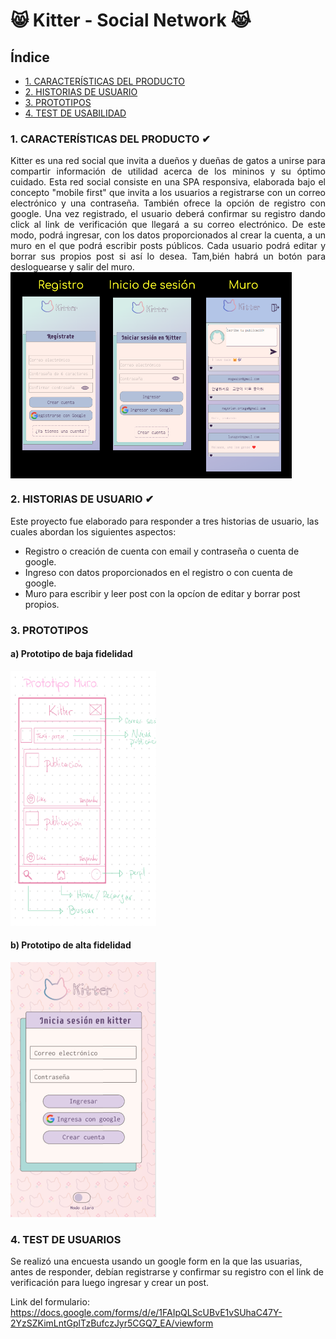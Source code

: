 # 😸 Kitter - Social Network 😹


## Índice

* [1. CARACTERÍSTICAS DEL PRODUCTO](#1-definición-del-producto)
* [2. HISTORIAS DE USUARIO](#2-historias-de-usuarios)
* [3. PROTOTIPOS](#3-prototipos)
* [4. TEST DE USABILIDAD](#4-test-de-usabilidad)



 ### 1. CARACTERÍSTICAS DEL PRODUCTO ✔
 
 <div align="justify">
 Kitter es una red social que invita a dueños y dueñas de gatos a unirse para compartir información de utilidad acerca de los mininos y su óptimo cuidado. Esta red social consiste en una SPA responsiva, elaborada bajo el concepto "mobile first" que invita a los usuarios a registrarse con un correo electrónico y una contraseña. También ofrece la opción de registro con google. Una vez registrado, el usuario deberá confirmar su registro dando click al link de verificación que llegará a su correo electrónico. De este modo, podrá ingresar, con los datos proporcionados al crear la cuenta, a un muro en el que podrá escribir posts públicos.
Cada usuario podrá editar y borrar sus propios post si así lo desea. Tam,bién habrá un botón para desloguearse y salir del muro.
 </div>

<img src="src/assets/img/vista1.png" align="center" width="450" height="330" > 


          


### 2. HISTORIAS DE USUARIO ✔

Este proyecto fue elaborado para responder a tres historias de usuario, las cuales abordan los siguientes aspectos:

- Registro o creación de cuenta con email y contraseña o cuenta de google.
- Ingreso con datos proporcionados en el registro o con cuenta de google.
- Muro para escribir y leer post con la opcíon de editar y borrar post propios.




### 3. PROTOTIPOS

#### a) Prototipo de baja fidelidad
<img src="src/assets/img/PrototypeLD.png" width="233" height="408" > 



#### b) Prototipo de alta fidelidad
<img src="src/assets/img/PrototypeHD.png"> 



### 4. TEST DE USUARIOS

Se realizó una encuesta usando un google form en la que las usuarias, antes de responder, debían registrarse y confirmar su registro con el link de verificación para luego ingresar y crear un post.

Link del formulario: https://docs.google.com/forms/d/e/1FAIpQLScUBvE1vSUhaC47Y-2YzSZKimLntGplTzBufczJyr5CGQ7_EA/viewform
